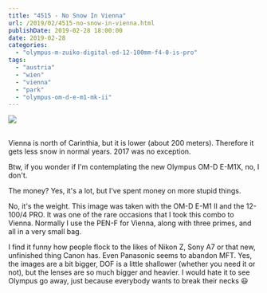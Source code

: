 ```yaml
---
title: "4515 - No Snow In Vienna"
url: /2019/02/4515-no-snow-in-vienna.html
publishDate: 2019-02-28 18:00:00
date: 2019-02-28
categories: 
  - "olympus-m-zuiko-digital-ed-12-100mm-f4-0-is-pro"
tags: 
  - "austria"
  - "wien"
  - "vienna"
  - "park"
  - "olympus-om-d-e-m1-mk-ii"
---
```

<div class="container">
<div class="center"><a target="_blank" href="https://d25zfm9zpd7gm5.cloudfront.net/1200x1200/2017/20171217_172255_lr.jpg"><img class="webfeedsFeaturedVisual" src="https://d25zfm9zpd7gm5.cloudfront.net/0600x0600/2017/20171217_172255_lr.jpg" /></a></div>
</div>
<br />

Vienna is north of Carinthia, but it is lower (about 200 meters).
Therefore it gets less snow in normal years. 2017 was no exception.

Btw, if you wonder if I'm contemplating the new Olympus OM-D E-M1X,
no, I don't. 

The money? Yes, it's a lot, but I've spent money on more stupid
things. 

No, it's the weight. This image was taken with the OM-D E-M1 II and
the 12-100/4 PRO. It was one of the rare occasions that I took this
combo to Vienna. Normally I use the PEN-F for Vienna, along with
three primes, and all in a very small bag.

I find it funny how people flock to the likes of Nikon Z, Sony A7 or
that new, unfinished thing Canon has. Even Panasonic seems to
abandon MFT. Yes, the images are a bit bigger, DOF is a little
shallower (whether you need it or not), but the lenses are so much
bigger and heavier. I would hate it to see Olympus go away, just
because everybody wants to break their necks :smiley: